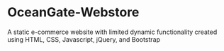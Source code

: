 # OceanGate-Webstore
A static e-commerce website with limited dynamic functionality created using HTML, CSS, Javascript, jQuery, and Bootstrap
